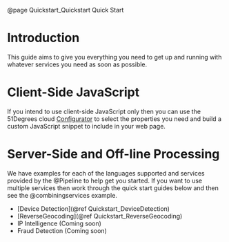 @page Quickstart_Quickstart Quick Start

# Introduction

This guide aims to give you everything you need to get up and running with whatever services 
you need as soon as possible.

# Client-Side JavaScript

If you intend to use client-side JavaScript only then you can use the 51Degrees cloud 
[Configurator](https://configure.51degrees.com/) 
to select the properties you need and build a custom JavaScript snippet to include in your
web page.

# Server-Side and Off-line Processing

We have examples for each of the languages supported and services provided
by the @Pipeline to help get you started.
If you want to use multiple services then work through the quick start guides 
below and then see the @combiningservices example.

- [Device Detection](@ref Quickstart_DeviceDetection)
- [ReverseGeocoding](@ref Quickstart_ReverseGeocoding)
- IP Intelligence (Coming soon)
- Fraud Detection (Coming soon)